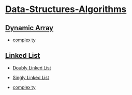 # [Data-Structures-Algorithms](https://github.com/amirrezarajabi/Data-Structures-Algorithms/)

## [Dynamic Array](https://github.com/amirrezarajabi/Data-Structures-Algorithms/tree/master/Data-Structures/Dynamic-Array)

*   [complexity](https://github.com/amirrezarajabi/Data-Structures-Algorithms/tree/master/Data-Structures/Dynamic-Array/complexity.png)

## [Linked List](https://github.com/amirrezarajabi/Data-Structures-Algorithms/tree/master/Data-Structures/Linked-List)

*   [Doubly Linked List](https://github.com/amirrezarajabi/Data-Structures-Algorithms/blob/master/Data-Structures/Linked-List/DoublyLinkedList.java)

*   [Singly Linked List](https://github.com/amirrezarajabi/Data-Structures-Algorithms/blob/master/Data-Structures/Linked-List/SinglyLinkedList.java)

*   [complexity](https://github.com/amirrezarajabi/Data-Structures-Algorithms/tree/master/Data-Structures/Linked-List/complexity.png)

